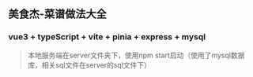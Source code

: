 ## 美食杰-菜谱做法大全

### vue3 + typeScript + vite + pinia + express + mysql

> 本地服务端在server文件夹下，使用npm start启动（使用了mysql数据库，相关sql文件在server的sql文件下）
